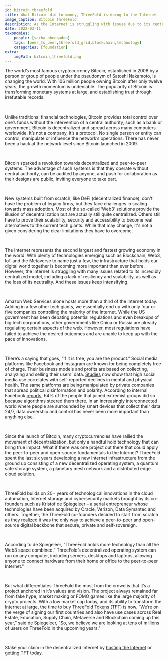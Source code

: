 ```yaml
---
id: bitcoin_threefold
title: What Bitcoin did to money, ThreeFold is doing to the Internet
image_caption: Bitcoin ThreeFold
description: As the Internet is struggling with issues due to its centralized model, ThreeFold spent the last six years developing a new open-source peer-to-peer Internet infrastructure from the ground up.
date: 2022-03-11
taxonomies:
    people: [sacha_obeegadoo]
    tags: [peer_to_peer,threefold_grid,blockchain,technology]
    categories: [foundation]
extra:
    imgPath: bitcoin_threefold.png
---
```


The world’s most famous cryptocurrency Bitcoin, established in 2008 by a person or group of people under the pseudonym of Satoshi Nakamoto, is changing the world. With 106 million people owning Bitcoin after only twelve years, the growth momentum is undeniable. The popularity of Bitcoin is transforming monetary systems at large, and establishing trust through irrefutable records.

<br/>

Unlike traditional financial technologies, Bitcoin provides total control over one’s funds without the intervention of a central authority, such as a bank or government. Bitcoin is decentralized and spread across many computers worldwide. It’s not a company, it’s a protocol. No single person or entity can control, manipulate or influence the network’s operations. There has never been a hack at the network level since Bitcoin launched in 2009.

<br/>

Bitcoin sparked a revolution towards decentralized and peer-to-peer systems. The advantage of such systems is that they operate without central authority, can be audited by anyone, and push for collaboration as their designs are public, inviting everyone to take part.

<br/>

New systems built from scratch, like DeFi (decentralized finance), don't have the problem of legacy firms, but they face challenges in scaling towards mass adoption. Most of the so-called ‘Web3’ solutions provide the illusion of decentralization but are actually still quite centralized. Others still have to prove their scalability, security and accessibility to become real alternatives to the current tech giants. While that may change, it's not a given considering the clear limitations they have to overcome.

<br/>

The Internet represents the second largest and fastest growing economy in the world. With plenty of technologies emerging such as Blockchain, Web3, IoT and the Metaverse to name just a few, the infrastructure that holds our digital world together is becoming more important than ever before. However, the Internet is struggling with many issues related to its incredibly centralized model, including a lack of resiliency and scalability, as well as the loss of its neutrality. And these issues keep intensifying.

<br/>

Amazon Web Services alone hosts more than a third of the Internet today. Adding in a few other tech giants, we essentially end up with only four or five companies controlling the majority of the Internet. While the US government has been debating potential regulations and even breakups of big tech corporations, other governments like China or Russia are already regulating certain aspects of the web. However, most regulations have failed to achieve the desired outcomes and are unable to keep up with the pace of innovations.

<br/>

There’s a saying that goes, “If it is free, you are the product.” Social media platforms like Facebook and Instagram are known for being completely free of charge. Their business models and profits are based on collecting, analyzing and selling their users’ data. [Studies](https://www.mcleanhospital.org/essential/it-or-not-social-medias-affecting-your-mental-health) now show that high social media use correlates with self-reported declines in mental and physical health. The same platforms are being manipulated by private companies that spread political disinformation and polarity. According to internal Facebook [reports](https://www.theverge.com/2020/5/26/21270659/facebook-division-news-feed-algorithms), 64% of the people that joined extremist groups did so because algorithms steered them there. In an increasingly interconnected world where people are surrounded by smart devices that collect their data 24/7, data ownership and control has never been more important than anything else.

<br/>

Since the launch of Bitcoin, many cryptocurrencies have rallied the movement of decentralization, but only a handful hold technology that can bring true impact. What if there was one project out there that could apply the peer-to-peer and open-source fundamentals to the Internet? ThreeFold spent the last six years developing a new Internet infrastructure from the ground up consisting of a new decentralized operating system, a quantum safe storage system, a planetary mesh network and a distributed edge cloud solution.

<br/>

ThreeFold builds on 20+ years of technological innovations in the cloud automation, Internet storage and cybersecurity markets brought by its co-founders such as Kristof de Spiegeleer – a serial entrepreneur whose technologies have been acquired by Oracle, Verizon, Data Symantec and others. Together, the ThreeFold co-founders decided to start from scratch as they realized it was the only way to achieve a peer-to-peer and open-source digital backbone that secure, private and self-sovereign.

<br/>

According to de Spiegeleer, “ThreeFold holds more technology than all the Web3 space combined.” ThreeFold’s decentralized operating system can run on any computer, including servers, desktops and laptops, allowing anyone to connect hardware from their home or office to the peer-to-peer Internet."

<br/>

But what differentiates ThreeFold the most from the crowd is that it’s a project anchored in it’s values and vision. The project always remained far from fake hype, market making or FOMO games like the large majority of crypto projects. With a low market cap today, and its ability to transform the Internet at large, the time to buy [ThreeFold Tokens (TFT)](https://threefold.io/tft) is now. “We’re on the verge of signing our first countries and also have use cases across Real Estate, Education, Supply Chain, Metaverse and Blockchain coming up this year,” said de Spiegeleer, “So, we believe we are looking at tens of millions of users on ThreeFold in the upcoming years."

<br/>

Stake your claim in the decentralized Internet by [hosting the Internet](https://library.threefold.me/info/threefold#/tfgrid/farming/threefold__farming_intro) or [getting TFT](https://www.manual.grid.tf/documentation/threefold_token/buy_sell_tft/tft_lobstr/tft_lobstr_short_guide.html) today.